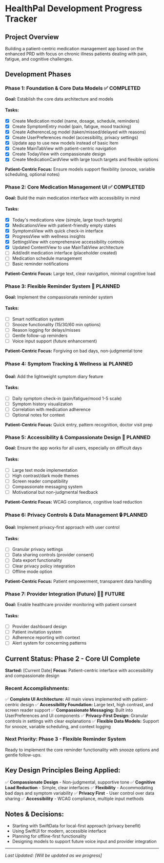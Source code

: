 # HealthPal Development Progress Tracker

## Project Overview
Building a patient-centric medication management app based on the enhanced PRD with focus on chronic illness patients dealing with pain, fatigue, and cognitive challenges.

## Development Phases

### Phase 1: Foundation & Core Data Models ✅ COMPLETED
**Goal:** Establish the core data architecture and models

#### Tasks:
- [x] Create Medication model (name, dosage, schedule, reminders)
- [x] Create SymptomEntry model (pain, fatigue, mood tracking)
- [x] Create AdherenceLog model (taken/missed/delayed with reasons)
- [x] Create UserPreferences model (accessibility, privacy settings)
- [x] Update app to use new models instead of basic Item
- [x] Create MainTabView with patient-centric navigation
- [x] Create TodayView with compassionate design
- [x] Create MedicationCardView with large touch targets and flexible options

**Patient-Centric Focus:** Ensure models support flexibility (snooze, variable scheduling, optional notes)

### Phase 2: Core Medication Management UI ✅ COMPLETED
**Goal:** Build the main medication interface with accessibility in mind

#### Tasks:
- [x] Today's medications view (simple, large touch targets)
- [x] MedicationsView with patient-friendly empty states
- [x] SymptomsView with quick check-in interface
- [x] ProgressView with wellness insights
- [x] SettingsView with comprehensive accessibility controls
- [x] Updated ContentView to use MainTabView architecture
- [ ] Add/edit medication interface (placeholder created)
- [ ] Medication schedule management
- [ ] Basic reminder notifications

**Patient-Centric Focus:** Large text, clear navigation, minimal cognitive load

### Phase 3: Flexible Reminder System 🔔 PLANNED
**Goal:** Implement the compassionate reminder system

#### Tasks:
- [ ] Smart notification system
- [ ] Snooze functionality (15/30/60 min options)
- [ ] Reason logging for delays/misses
- [ ] Gentle follow-up reminders
- [ ] Voice input support (future enhancement)

**Patient-Centric Focus:** Forgiving on bad days, non-judgmental tone

### Phase 4: Symptom Tracking & Wellness 📊 PLANNED
**Goal:** Add the lightweight symptom diary feature

#### Tasks:
- [ ] Daily symptom check-in (pain/fatigue/mood 1-5 scale)
- [ ] Symptom history visualization
- [ ] Correlation with medication adherence
- [ ] Optional notes for context

**Patient-Centric Focus:** Quick entry, pattern recognition, doctor visit prep

### Phase 5: Accessibility & Compassionate Design 💙 PLANNED
**Goal:** Ensure the app works for all users, especially on difficult days

#### Tasks:
- [ ] Large text mode implementation
- [ ] High contrast/dark mode themes
- [ ] Screen reader compatibility
- [ ] Compassionate messaging system
- [ ] Motivational but non-judgmental feedback

**Patient-Centric Focus:** WCAG compliance, cognitive load reduction

### Phase 6: Privacy Controls & Data Management 🔒 PLANNED
**Goal:** Implement privacy-first approach with user control

#### Tasks:
- [ ] Granular privacy settings
- [ ] Data sharing controls (provider consent)
- [ ] Data export functionality
- [ ] Clear privacy policy integration
- [ ] Offline mode option

**Patient-Centric Focus:** Patient empowerment, transparent data handling

### Phase 7: Provider Integration (Future) 👩‍⚕️ FUTURE
**Goal:** Enable healthcare provider monitoring with patient consent

#### Tasks:
- [ ] Provider dashboard design
- [ ] Patient invitation system
- [ ] Adherence reporting with context
- [ ] Alert system for concerning patterns

## Current Status: Phase 2 - Core UI Complete
**Started:** [Current Date]
**Focus:** Patient-centric interface with accessibility and compassionate design

### Recent Accomplishments:
✅ **Complete UI Architecture:** All main views implemented with patient-centric design
✅ **Accessibility Foundation:** Large text, high contrast, and screen reader support
✅ **Compassionate Messaging:** Built into UserPreferences and UI components
✅ **Privacy-First Design:** Granular controls in settings with clear explanations
✅ **Flexible Data Models:** Support for snooze, variable scheduling, and context logging

### Next Priority: Phase 3 - Flexible Reminder System
Ready to implement the core reminder functionality with snooze options and gentle follow-ups.

## Key Design Principles Being Applied:
✅ **Compassionate Design** - Non-judgmental, supportive tone
✅ **Cognitive Load Reduction** - Simple, clear interfaces
✅ **Flexibility** - Accommodating bad days and symptom variability
✅ **Privacy First** - User control over data sharing
✅ **Accessibility** - WCAG compliance, multiple input methods

## Notes & Decisions:
- Starting with SwiftData for local-first approach (privacy benefit)
- Using SwiftUI for modern, accessible interface
- Planning for offline-first functionality
- Designing models to support future voice input and provider integration

---
*Last Updated: [Will be updated as we progress]*